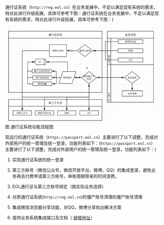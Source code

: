 通行证系统（`http://reg.eol.cn`）在业务发展中，不足以满足现有系统的需求，特对此进行升级拓展，具体可参考下图：通行证系统在业务发展中，不足以满足现有系统的需求，特对此进行升级拓展，具体可参考下图：)

![通行证系统功能流程图](/assets/通行证系统功能流程图.png "通行证系统功能流程图")  
图 通行证系统功能流程图

现运行的通行证系统（`https://passport.eol.cn`）主要进行了以下调整，完成对外部用户的统一管理及统一登录，功能列表如下：(`https://passport.eol.cn`）主要进行了以下调整，完成对外部用户的统一管理及统一登录，功能列表如下：)  
1. 实现通行证系统的统一登录  
2. 第三方账号（微信公众号，微信开放平台，微博，QQ）的集成登录，避免业务再去付费申请第三方账号，审核周期带来的时间浪费。



1. EOL通行证与第三方账号绑定（按实际业务选择）
2. 对原通行证系统(`http://reg.eol.cn`)的僵尸账号清理的僵尸账号清理
3. 集成微信浏览器分享功能，对QQ，微博分享给出解决方案
4. 提供业务系统集成接口及文档（
   [链接地址](http://wiki.dev.eol.com.cn/index.php/统一登录系统v1.0)）



